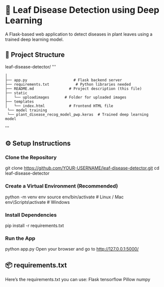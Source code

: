 # 🌿 Leaf Disease Detection using Deep Learning
A Flask-based web application to detect diseases in plant leaves using a trained deep learning model.
## 📂 Project Structure
leaf-disease-detector/
'''

    │            
    ├── app.py                     # Flask backend server  
    ├── requirements.txt            # Python libraries needed  
    ├── README.md                # Project description (this file) 
    ├── static
    │   └── uploadimages       # Folder for uploaded images 
    ├── templates
    │   └── index.html           # Frontend HTML file     
     └── model training
     └── plant_disease_recog_model_pwp.keras  # Trained deep learning model  
'''
## ⚙️ Setup Instructions
### Clone the Repository
git clone https://github.com/YOUR-USERNAME/leaf-disease-detector.git
cd leaf-disease-detector
### Create a Virtual Environment (Recommended)
python -m venv env
source env/bin/activate  # Linux / Mac
env\Scripts\activate     # Windows
### Install Dependencies
pip install -r requirements.txt
### Run the App
python app.py
Open your browser and go to http://127.0.0.1:5000/
## 📦 requirements.txt
Here’s the requirements.txt you can use:
Flask
tensorflow
Pillow
numpy

